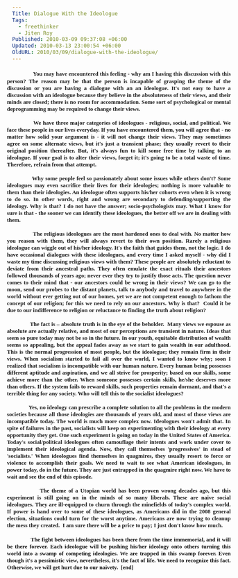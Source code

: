 ```yaml
---
Title: Dialogue With the Ideologue
Tags:
  - freethinker
  - Jiten Roy
Published: 2010-03-09 09:37:08 +06:00
Updated: 2010-03-13 23:00:54 +06:00
OldURL: 2010/03/09/dialogue-with-the-ideologue/
---
```


<p class="MsoNormal" style="margin: 0in 0in 0pt; text-align: center; mso-outline-level: 1; tab-stops: 114.75pt;" align="center"><strong></strong></p>
<p class="MsoNormal" style="margin: 0in 0in 0pt -9pt; text-align: justify; tab-stops: .5in 114.75pt 333.75pt;"><strong><span style="font-family: Times New Roman;"><span style="font-size: 14pt;"><span style="mso-tab-count: 1;">            </span></span><span style="font-size: small;">You may have encountered this feeling - why am I having this discussion with this person? The reason may be that the person is incapable of grasping the theme of the discussion or you are having a dialogue with an an ideologue. It's not easy to have a discussion with an ideologue because they believe in the absoluteness of their views, and their minds are closed; there is no room for accommodation. Some sort of psychological or mental deprogramming may be required to change their views. </span></span></strong></p>
<p class="MsoNormal" style="margin: 0in 0in 0pt -9pt; text-align: justify; tab-stops: .5in 114.75pt 333.75pt;"><strong><span style="font-size: small; font-family: Times New Roman;"> </span></strong></p>
<p class="MsoNormal" style="margin: 0in 0in 0pt -9pt; text-align: justify; tab-stops: .5in 114.75pt 333.75pt;"><strong><span style="font-size: small;"><span style="font-family: Times New Roman;"><span style="mso-tab-count: 1;">               </span>We have three major categories of ideologues - religious, social, and political. We face these people in our lives everyday. If you have encountered them, you will agree that - no matter how solid your argument is - it will not change their views. They may sometimes agree on some alternate views, but it's just a transient phase; they usually revert to their original position thereafter. But, it's always fun to kill some free time by talking to an ideologue. If your goal is to alter their views, forget it; it's going to be a total waste of time. Therefore, refrain from that attempt.</span></span></strong></p>
<p class="MsoNormal" style="margin: 0in 0in 0pt -9pt; text-align: justify; tab-stops: .5in 114.75pt 333.75pt;"><strong><span style="font-size: small; font-family: Times New Roman;"> </span></strong></p>
<p class="MsoNormal" style="margin: 0in 0in 0pt -9pt; text-align: justify; tab-stops: .5in 114.75pt 333.75pt;"><span style="font-size: small;"><span style="font-family: Times New Roman;"><strong><span style="mso-tab-count: 1;">               </span>Why some people feel so passionately about some issues while others don't? Some ideologues may even sacrifice their lives for their ideologies; nothing is more valuable to them than their ideologies. An ideologue often supports his/her cohorts even when it is wrong to do so. In other words, right and wrong are secondary to defending/supporting the ideology. Why is that? I do not have the answer; socio-psychologists may. What I know for sure is that - the sooner we can identify these ideologues, the better off we are in dealing with them. </strong><strong></strong></span></span></p>
<p class="MsoNormal" style="margin: 0in 0in 0pt -9pt; text-align: justify; tab-stops: -9.0pt .5in 114.75pt;"><strong><span style="font-size: small; font-family: Times New Roman;"> </span></strong></p>
<p class="MsoNormal" style="margin: 0in 0in 0pt -9pt; text-align: justify; tab-stops: -9.0pt .5in 114.75pt;"><strong><span style="font-size: small;"><span style="font-family: Times New Roman;"><span style="mso-tab-count: 1;">               </span>The religious ideologues are the most hardened ones to deal with. No matter how you reason with them, they will always revert to their own position. Rarely a religious ideologue can wiggle out of his/her ideology. It's the faith that guides them, not the logic. I do have occasional dialogues with these ideologues, and every time I asked myself - why did I waste my time discussing religious views with them? These people are absolutely reluctant to deviate from their ancestral paths. They often emulate the exact rituals their ancestors followed thousands of years ago; never ever they try to justify those acts. The question never comes to their mind that - our ancestors could be wrong in their views? We can go to the moon, send our probes to the distant planets, talk to anybody and travel to anywhere in the world without ever getting out of our homes, yet we are not competent enough to fathom the concept of our religion; for this we need to rely on our ancestors. Why is that? <span style="mso-spacerun: yes;"> </span>Could it be due to our indifference to religion or reluctance to finding the truth about religion? </span></span></strong></p>
<p class="MsoNormal" style="margin: 0in 0in 0pt -9pt; text-align: justify; tab-stops: -9.0pt .5in 114.75pt;"><strong><span style="font-size: small; font-family: Times New Roman;"> </span></strong></p>
<p class="MsoNormal" style="margin: 0in 0in 0pt -9pt; text-align: justify; tab-stops: -9.0pt .5in 114.75pt;"><strong><span style="font-size: small;"><span style="font-family: Times New Roman;"><span style="mso-tab-count: 1;">               </span>The fact is – absolute truth is in the eye of the beholder.<span style="mso-spacerun: yes;">  </span>Many views we espouse as absolute are actually relative, and most of our perceptions are transient in nature. Ideas that seem so pure today may not be so in the future. In our youth, equitable distribution of wealth seems so appealing, but the appeal fades away as we start to gain wealth in our adulthood. This is the normal progression of most people, but the ideologue; they remain firm in their views. When socialism started to fail all over the world, I wanted to know why; soon I realized that socialism is incompatible with our human nature. Every human being possesses different aptitude and aspiration, and we all strive for prosperity; based on our skills, some achieve more than the other. When someone possesses certain skills, he/she deserves more than others. If the system fails to reward skills, such properties remain dormant, and that's a terrible thing for any society. Who will tell this to the socialist ideologues? <span style="mso-spacerun: yes;"> </span></span></span></strong></p>
<p class="MsoNormal" style="margin: 0in 0in 0pt -9pt; text-align: justify; tab-stops: -9.0pt .5in 114.75pt;"><strong><span style="font-size: small; font-family: Times New Roman;"> </span></strong></p>
<p class="MsoNormal" style="margin: 0in 0in 0pt -9pt; text-align: justify; tab-stops: -9.0pt .5in 114.75pt;"><strong><span style="font-size: small;"><span style="font-family: Times New Roman;"><span style="mso-tab-count: 1;">               </span>Yes, no ideology can prescribe a complete solution to all the problems in the modern societies because all those ideologies are thousands of years old, and most of those views are incompatible today. The world is much more complex now. Ideologues won't admit that. In spite of failures in the past, socialists will keep on experimenting with their ideology at every opportunity they get. One such experiment is going on today in the United States of America. Today's social/political ideologues often camouflage their intents and work under cover to implement their ideological agenda. Now, they call themselves 'progressives' in stead of 'socialists.' When ideologues find themselves in quagmires, they usually resort to force or violence to accomplish their goals. We need to wait to see what American ideologues, in power today, do in the future. They are just entrapped in the quagmire right now. We have to wait and see the end of this episode. </span></span></strong></p>
<p class="MsoNormal" style="margin: 0in 0in 0pt -9pt; text-align: justify; tab-stops: -9.0pt .5in 114.75pt;"><strong><span style="font-size: small; font-family: Times New Roman;"> </span></strong></p>
<p class="MsoNormal" style="margin: 0in 0in 0pt -9pt; text-align: justify; tab-stops: -9.0pt .5in 114.75pt;"><strong><span style="font-size: small;"><span style="font-family: Times New Roman;"><span style="mso-tab-count: 1;">               </span>The theme of a Utopian world has been proven wrong decades ago, but this experiment is still going on in the minds of so many liberals. These are naive social ideologues. They are ill-equipped to churn through the minefields of today's complex world. If power is hand over to some of these ideologues, as Americans did in the 2008 general election, situations could turn for the worst anytime. Americans are now trying to cleanup the mess they created.<span style="mso-spacerun: yes;">  </span>I am sure there will be a price to pay; I just don't know how much. <span style="mso-spacerun: yes;"> </span></span></span></strong></p>
<p class="MsoNormal" style="margin: 0in 0in 0pt -9pt; text-align: justify; tab-stops: -9.0pt .5in 114.75pt;"><strong></strong> </p>
<p class="MsoNormal" style="margin: 0in 0in 0pt -9pt; text-align: justify; tab-stops: -9.0pt .5in 114.75pt;"><strong><span style="font-size: small;"><span style="font-family: Times New Roman;"><span style="mso-spacerun: yes;">               The fight between ideologues has been there from the time immemorial, and it will be there forever. Each ideologue will be pushing </span></span></span></strong><strong><span style="font-size: small;"><span style="font-family: Times New Roman;"><span style="mso-spacerun: yes;">his/he</span></span></span></strong><strong><span style="font-size: small;"><span style="font-family: Times New Roman;"><span style="mso-spacerun: yes;">r ideology onto others turning this world into a swamp of competing ideologies. We are trapped in this swamp forever. Even though it's a pessimistic view, nevertheless, it's the fact of life. We need to recognize this fact. Otherwise, we will get hurt due to our naivety.<span style="mso-spacerun: yes;">  </span></span>[end]</span></span></strong></p>
